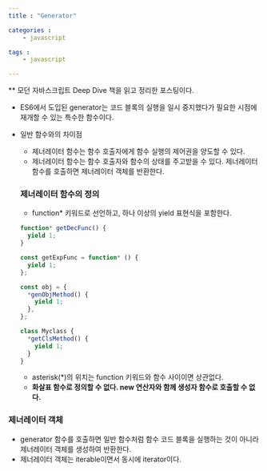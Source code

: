 ```yaml
---
title : "Generator"

categories :
    - javascript

tags :
    - javascript

---
```

  ** 모던 자바스크립트 Deep Dive 책을 읽고 정리한 포스팅이다.

- ES6에서 도입된 generator는 코드 블록의 실행을 일시 중지했다가 필요한 시점에 재개할 수 있는 특수한 함수이다.
- 일반 함수와의 차이점

  - 제너레이터 함수는 함수 호출자에게 함수 실행의 제어권을 양도할 수 있다.
  - 제너레이터 함수는 함수 호출자와 함수의 상태를 주고받을 수 있다.
    제너레이터 함수를 호출하면 제너레이터 객체를 반환한다.

  ### 제너레이터 함수의 정의

  - function\* 키워드로 선언하고, 하나 이상의 yield 표현식을 포함한다.

  ```javascript
  function* getDecFunc() {
    yield 1;
  }

  const getExpFunc = function* () {
    yield 1;
  };

  const obj = {
    *genObjMethod() {
      yield 1;
    },
  };

  class Myclass {
    *getClsMethod() {
      yield 1;
    }
  }
  ```

  - asterisk(\*)의 위치는 function 키워드와 함수 사이이면 상관없다.
  - **화살표 함수로 정의할 수 없다. new 연산자와 함께 생성자 함수로 호출할 수 없다.**

### 제너레이터 객체

- generator 함수를 호출하면 일반 함수처럼 함수 코드 블록을 실행하는 것이 아니라 제너레이터 객체를 생성하여 반환한다.
- 제너레이터 객체는 iterable이면서 동시에 iterator이다.
